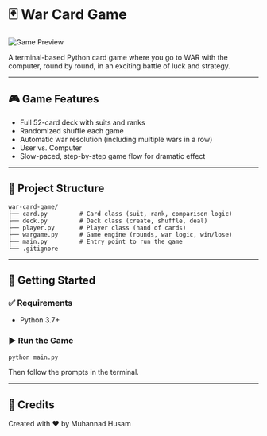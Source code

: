 # 🃏 War Card Game

![Game Preview](https://raw.githubusercontent.com/your-username/your-repo/main/images/game-preview.png)

A terminal-based Python card game where you go to WAR with the computer, round by round, in an exciting battle of luck and strategy.

---

## 🎮 Game Features

- Full 52-card deck with suits and ranks
- Randomized shuffle each game
- Automatic war resolution (including multiple wars in a row)
- User vs. Computer
- Slow-paced, step-by-step game flow for dramatic effect

---

## 📂 Project Structure

```
war-card-game/
├── card.py         # Card class (suit, rank, comparison logic)
├── deck.py         # Deck class (create, shuffle, deal)
├── player.py       # Player class (hand of cards)
├── wargame.py      # Game engine (rounds, war logic, win/lose)
├── main.py         # Entry point to run the game
└── .gitignore
```

---

## 🚀 Getting Started

### ✅ Requirements
- Python 3.7+

### ▶️ Run the Game
```bash
python main.py
```
Then follow the prompts in the terminal.

---

## 🙌 Credits
Created with ♥ by Muhannad Husam
